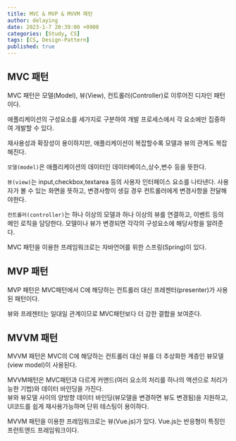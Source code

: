 ```yaml
---
title: MVC & MVP & MVVM 패턴
author: delaying
date: 2023-1-7 20:39:00 +0900
categories: [Study, CS]
tags: [CS, Design-Pattern]
published: true
---
```


## MVC 패턴
MVC 패턴은 모델(Model), 뷰(View), 컨트롤러(Controller)로 이루어진 디자인 패턴이다.

애플리케이션의 구성요소를 세가지로 구분하여 개발 프로세스에서 각 요소에만 집중하여 개발할 수 있다.

재사용성과 확장성이 용이하지만, 애플리케이션이 복잡할수록 모델과 뷰의 관계도 복잡해진다.

`모델(model)`은 애플리케이션의 데이터인 데이터베이스,상수,변수 등을 뜻한다.

`뷰(view)`는 input,checkbox,textarea 등의 사용자 인터페이스 요소를 나타낸다. 사용자가 볼 수 있는 화면을 뜻하고, 변경사항이 생길 경우 컨트롤러에게 변경사항을 전달해야한다.

`컨트롤러(controller)`는 하나 이상의 모델과 하나 이상의 뷰를 연결하고, 이벤트 등의 메인 로직을 담당한다.
모델이나 뷰가 변경되면 각각의 구성요소에 해당사항을 알려준다.


MVC 패턴을 이용한 프레임워크로는 자바언어를 위한 스프링(Spring)이 있다.


## MVP 패턴
MVP 패턴은 MVC패턴에서 C에 해당하는 컨트롤러 대신 프레젠터(presenter)가 사용된 패턴이다.

뷰와 프레젠터는 일대일 관계이므로 MVC패턴보다 더 강한 결합을 보여준다.


## MVVM 패턴
MVVM 패턴은 MVC의 C에 해당하는 컨트롤러 대신 뷰를 더 추상화한 계층인 뷰모델(view model)이 사용된다.

MVVM패턴은 MVC패턴과 다르게 커맨드(여러 요소의 처리를 하나의 액션으로 처리가능한 기법)와 데이터 바인딩을 가진다.<br/>
뷰와 뷰모델 사이의 양방향 데이터 바인딩(뷰모델을 변경하면 뷰도 변경됨)을 지원하고, UI코드를 쉽게 재사용가능하며 단위 테스팅이 용이하다.


MVVM 패턴을 이용한 프레임워크로는 뷰(Vue.js)가 있다.
Vue.js는 반응형이 특징인 프런트엔드 프레임워크이다.

